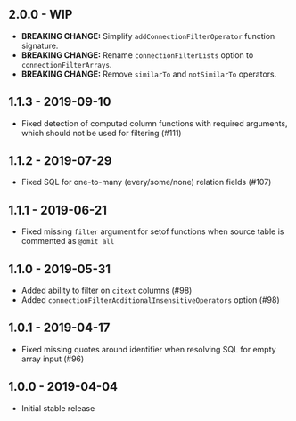 ## 2.0.0 - WIP

- **BREAKING CHANGE:** Simplify `addConnectionFilterOperator` function signature.
- **BREAKING CHANGE:** Rename `connectionFilterLists` option to `connectionFilterArrays`.
- **BREAKING CHANGE:** Remove `similarTo` and `notSimilarTo` operators.

## 1.1.3 - 2019-09-10
- Fixed detection of computed column functions with required arguments, which should not be used for filtering (#111)

## 1.1.2 - 2019-07-29
- Fixed SQL for one-to-many (every/some/none) relation fields (#107)

## 1.1.1 - 2019-06-21
- Fixed missing `filter` argument for setof functions when source table is commented as `@omit all`

## 1.1.0 - 2019-05-31
- Added ability to filter on `citext` columns (#98)
- Added `connectionFilterAdditionalInsensitiveOperators` option (#98)

## 1.0.1 - 2019-04-17
- Fixed missing quotes around identifier when resolving SQL for empty array input (#96)

## 1.0.0 - 2019-04-04
- Initial stable release